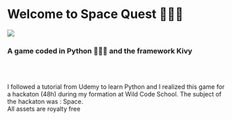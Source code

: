 # Welcome to Space Quest 🚀🚀🚀

<img src='https://github.com/alexandresegault/space_quest/blob/master/Animation.gif'>

### A game coded in Python 🐍🐍🐍 and the framework Kivy
</br>
</br>

I followed a tutorial from Udemy to learn Python and I realized this game for a hackaton (48h) during my formation at Wild Code School. The subject of the hackaton was : Space.</br>
All assets are royalty free
